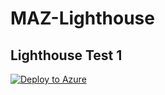 # MAZ-Lighthouse



## Lighthouse Test 1

[![Deploy to Azure](https://aka.ms/deploytoazurebutton)](https://portal.azure.com/#create/Microsoft.Template/uri/https%3A%2F%2Fraw.githubusercontent.com%2Frmhomecouk%2FMAZ-Lighthouse%2Fmain%2FTest1%2Ftemplate.json)
